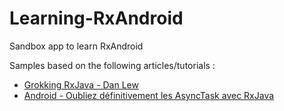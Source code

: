 # Learning-RxAndroid
Sandbox app to learn RxAndroid

Samples based on the following articles/tutorials :
 * [Grokking RxJava - Dan Lew](http://blog.danlew.net/2014/09/15/grokking-rxjava-part-1/)
 * [Android - Oubliez définitivement les AsyncTask avec RxJava](http://blog.xebia.fr/2014/01/10/android-oubliez-definitivement-les-asynctask-avec-rxjava/)
